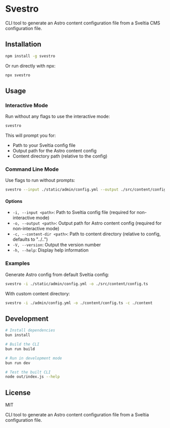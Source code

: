 # Svestro

CLI tool to generate an Astro content configuration file from a Sveltia CMS configuration file.

## Installation

```bash
npm install -g svestro
```

Or run directly with npx:

```bash
npx svestro
```

## Usage

### Interactive Mode

Run without any flags to use the interactive mode:

```bash
svestro
```

This will prompt you for:

- Path to your Sveltia config file
- Output path for the Astro content config
- Content directory path (relative to the config)

### Command Line Mode

Use flags to run without prompts:

```bash
svestro --input ./static/admin/config.yml --output ./src/content/config.ts
```

#### Options

- `-i, --input <path>`: Path to Sveltia config file (required for non-interactive mode)
- `-o, --output <path>`: Output path for Astro content config (required for non-interactive mode)
- `-c, --content-dir <path>`: Path to content directory (relative to config, defaults to "../..")
- `-V, --version`: Output the version number
- `-h, --help`: Display help information

### Examples

Generate Astro config from default Sveltia config:

```bash
svestro -i ./static/admin/config.yml -o ./src/content/config.ts
```

With custom content directory:

```bash
svestro -i ./admin/config.yml -o ./content/config.ts -c ./content
```

## Development

```bash
# Install dependencies
bun install

# Build the CLI
bun run build

# Run in development mode
bun run dev

# Test the built CLI
node out/index.js --help
```

## License

MIT

CLI tool to generate an Astro content configuration file from a Sveltia configuration file.
